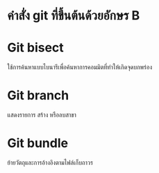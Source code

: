 # คำสั่ง git ที่ขึ้นต้นด้วยอักษร B
# Git bisect
ใช้การค้นหาแบบไบนารีเพื่อค้นหาการคอมมิตที่ทำให้เกิดจุดบกพร่อง
# Git branch
แสดงรายการ สร้าง หรือลบสาขา
# Git bundle
ย้ายวัตถุและการอ้างอิงตามไฟล์เก็บถาวร

